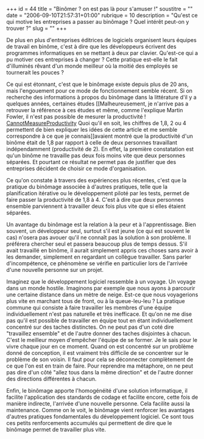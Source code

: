 +++
id = 44
title = "Binômer ? on est pas là pour s'amuser !"
soustitre = ""
date = "2006-09-10T21:57:31+01:00"
rubrique = 10
description = "Qu'est ce qui motive les entreprises a passer au binômage ? Quel intérêt peut-on y trouver ?"
slug = ""
+++

<div class="chapo"></div>
De plus en plus d'entreprises éditrices de logiciels organisent leurs équipes de travail en binôme, c'est à dire que les développeurs écrivent des programmes informatiques en se mettant à deux par clavier. Qu'est-ce qui a pu motiver ces entreprises à changer ? Cette pratique est-elle le fait d'illuminés rêvant d'un monde meilleur où la moitié des employés se tournerait les pouces ? 

Ce qui est étonnant, c'est que le binômage existe depuis plus de 20 ans, mais l'engouement pour ce mode de fonctionnement semble récent. Si on recherche des informations à propos du binômage dans la littérature d'il y a quelques années, certaines études [[Malheureusement, je n'arrive pas a retrouver la référence à ces études et même, comme l'explique Martin Fowler, il n'est pas possible de mesurer la productivité ! [CannotMeasureProductivity](http://martinfowler.com/bliki/CannotMeasureProductivity.html) Quoi qu'il en soit, les chiffres de 1,8, 2 ou 4 permettent de bien expliquer les idées de cette article et me semble correspondre à ce que je connais]]avaient montré que la productivité d'un binôme était de 1,8 par rapport à celle de deux personnes travaillant indépendamment (productivité de 2). En effet, la première constatation est qu'un binôme ne travaille pas deux fois moins vite que deux personnes séparées. Et pourtant ce résultat ne permet pas de justifier que des entreprises décident de choisir ce mode d'organisation. 

Ce qu'on constate à travers des expériences plus récentes, c'est que la pratique du binômage associée à d'autres pratiques, telle que la planification itérative ou le développement piloté par les tests, permet de faire passer la productivité de 1,8 à 4. C'est à dire que deux personnes ensemble parviennent à travailler deux fois plus vite que si elles étaient séparées.

Un avantage du binômage est la relation à la peur et à l'apprentissage. Bien souvent, un développeur seul, surtout s'il est jeune (ce qui est souvent le cas) n'osera pas avouer qu'il ne connaît pas la solution à son problème. Il préférera chercher seul et passera beaucoup plus de temps dessus. S'il avait travaillé en binôme, il aurait simplement appris ces choses sans avoir à les demander, simplement en regardant un collègue travailler. Sans parler d'incompétence, ce phénomène se vérifie en particulier lors de l'arrivée d'une nouvelle personne sur un projet. 

Imaginez que le développement logiciel ressemble à un voyage. Un voyage dans un monde hostile. Imaginons par exemple que nous ayons à parcourir une certaine distance dans un mètre de neige. Est-ce que nous voyagerions plus vite en marchant tous de front, ou à la queue-leu-leu ? La pratique commune qui consiste à faire travailler les membres d'une équipe individuellement n'est pas naturelle et très inefficace. Et qu'on ne me dise pas qu'il est possible de travailler en équipe tout en étant individuellement concentré sur des taches distinctes. On ne peut pas d'un coté dire "travaillez ensemble" et de l'autre donner des taches disjointes à chacun. C'est le meilleur moyen d'empêcher l'équipe de se former. Je le sais pour le vivre chaque jour en ce moment. Quand on est concentré sur un problème donné de conception, il est vraiment très difficile de se concentrer sur le problème de son voisin. Il faut pour cela se déconnecter complètement de ce que l'on est en train de faire. Pour reprendre ma métaphore, on ne peut pas dire d'un côté "allez tous dans la même direction" et de l'autre donner des directions différentes à chacun.

Enfin, le binômage apporte l'homogénéité d'une solution informatique, il facilite l'application des standards de codage et facilite encore, cette fois de manière indirecte, l'arrivée d'une nouvelle personne. Cela facilite aussi la maintenance. Comme on le voit, le binômage vient renforcer les avantages d'autres pratiques fondamentales du développement logiciel. Ce sont tous ces petits renforcements accumulés qui permettent de dire que le binômage permet de travailler plus vite.